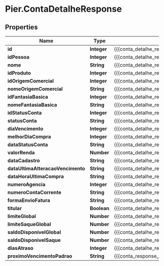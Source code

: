 # Pier.ContaDetalheResponse

## Properties
Name | Type | Description | Notes
------------ | ------------- | ------------- | -------------
**id** | **Integer** | {{{conta_detalhe_response_id_value}}} | [optional] 
**idPessoa** | **Integer** | {{{conta_detalhe_response_id_pessoa_value}}} | [optional] 
**nome** | **String** | {{{conta_detalhe_response_nome_value}}} | [optional] 
**idProduto** | **Integer** | {{{conta_detalhe_response_id_produto_value}}} | [optional] 
**idOrigemComercial** | **Integer** | {{{conta_detalhe_response_id_origem_comercial_value}}} | [optional] 
**nomeOrigemComercial** | **String** | {{{conta_detalhe_response_nome_origem_comercial_value}}} | [optional] 
**idFantasiaBasica** | **Integer** | {{{conta_detalhe_response_id_fantasia_basica_value}}} | [optional] 
**nomeFantasiaBasica** | **String** | {{{conta_detalhe_response_nome_fantasia_basica_value}}} | [optional] 
**idStatusConta** | **Integer** | {{{conta_detalhe_response_id_status_conta_value}}} | [optional] 
**statusConta** | **String** | {{{conta_detalhe_response_status_conta_value}}} | [optional] 
**diaVencimento** | **Integer** | {{{conta_detalhe_response_dia_vencimento_value}}} | [optional] 
**melhorDiaCompra** | **Integer** | {{{conta_detalhe_response_melhor_dia_compra_value}}} | [optional] 
**dataStatusConta** | **String** | {{{conta_detalhe_response_data_status_conta_value}}} | [optional] 
**valorRenda** | **Number** | {{{conta_detalhe_response_valor_renda_value}}} | [optional] 
**dataCadastro** | **String** | {{{conta_detalhe_response_data_cadastro_value}}} | [optional] 
**dataUltimaAlteracaoVencimento** | **String** | {{{conta_detalhe_response_data_ultima_alteracao_vencimento_value}}} | [optional] 
**dataHoraUltimaCompra** | **String** | {{{conta_detalhe_response_data_hora_ultima_compra_value}}} | [optional] 
**numeroAgencia** | **Integer** | {{{conta_detalhe_response_numero_agencia_value}}} | [optional] 
**numeroContaCorrente** | **String** | {{{conta_detalhe_response_numero_conta_corrente_value}}} | [optional] 
**formaEnvioFatura** | **String** | {{{conta_detalhe_response_forma_envio_fatura_value}}} | [optional] 
**titular** | **Boolean** | {{{conta_detalhe_response_titular_value}}} | [optional] 
**limiteGlobal** | **Number** | {{{conta_detalhe_response_limite_global_value}}} | [optional] 
**limiteSaqueGlobal** | **Number** | {{{conta_detalhe_response_limite_saque_global_value}}} | [optional] 
**saldoDisponivelGlobal** | **Number** | {{{conta_detalhe_response_saldo_disponivel_global_value}}} | [optional] 
**saldoDisponivelSaque** | **Number** | {{{conta_detalhe_response_saldo_disponivel_saque_value}}} | [optional] 
**diasAtraso** | **Integer** | {{{conta_detalhe_response_dias_atraso_value}}} | [optional] 
**proximoVencimentoPadrao** | **String** | {{{conta_response_proximo_vencimento_padrao_value}}} | [optional] 


